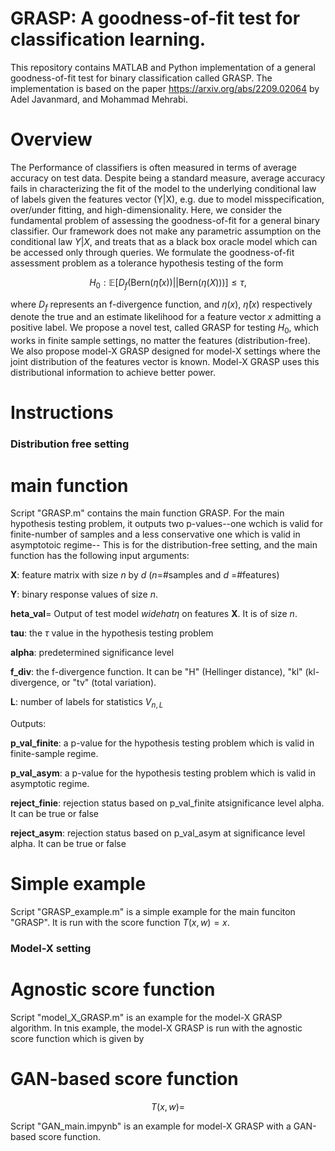 # GRASP: A goodness-of-fit test for classification learning.
This repository contains MATLAB and Python implementation of a general goodness-of-fit test for binary classification called GRASP. The implementation is based on the paper https://arxiv.org/abs/2209.02064 by Adel Javanmard, and Mohammad Mehrabi. 
# Overview
The Performance of classifiers is often measured in terms of average accuracy on test data. Despite being a standard measure, average accuracy fails in characterizing the fit of the model to the underlying conditional law of labels given the features vector (Y|X), e.g. due to model misspecification, over/under fitting, and high-dimensionality. Here, we consider the fundamental problem of assessing the goodness-of-fit for a general binary classifier. Our framework does not make any parametric assumption on the conditional law $Y|X$, and treats that as a black box oracle model which can be accessed only through queries. We formulate the goodness-of-fit assessment problem as a tolerance hypothesis testing of the form

$$
H_0:\mathbb{E}\bigg[ D_f\Big( \mathsf{Bern}(\widehat{\eta}(x)) || \mathsf{Bern}(\eta(X)) \Big) \bigg]\leq \tau,
$$

where $D_f$ represents an f-divergence function, and $\eta(x)$, $\widehat{\eta}(x)$ respectively denote the true and an estimate likelihood for a feature vector $x$ admitting a positive label. We propose a novel test, called GRASP for testing $H_0$, which works in finite sample settings, no matter the features (distribution-free). We also propose model-X GRASP designed for model-X settings where the joint distribution of the features vector is known. Model-X GRASP uses this distributional information to achieve better power. 

# Instructions

### Distribution free setting ###
# main function #

Script "GRASP.m" contains the main function GRASP. For the main hypothesis testing problem, it outputs two p-values--one wchich is valid for finite-number of samples and a less conservative one which is valid in asymptotoic regime--  This is for the distribution-free setting, and the main function has the following input arguments:

**X**: feature matrix with size $n$ by $d$  ($n$=#samples and $d$ =#features)

**Y**: binary response values of size $n$. 


**heta_val**= Output of test model $widehat{\eta}$ on features $\mathbf{X}$. It is of size $n$. 


**tau**: the $\tau$ value in the hypothesis testing problem


**alpha**: predetermined significance level 


**f_div**: the f-divergence function. It can be "H" (Hellinger distance), "kl" (kl-divergence, or "tv" (total variation).


**L**: number of labels for statistics $V_{n,L}$


Outputs:


**p_val_finite**: a p-value for the hypothesis testing problem which is valid in finite-sample regime.


**p_val_asym**:  a p-value for the hypothesis testing problem which is valid in asymptotic regime.


**reject_finie**: rejection status based on p_val_finite atsignificance level alpha. It can be true or false


**reject_asym**: rejection status based on p_val_asym at significance level alpha. It can be true or false

# Simple example #
Script "GRASP_example.m" is a simple example for the main funciton "GRASP". It is run with the score function $T(x,w)=x$. 

### Model-X setting ###
# Agnostic score function #
Script "model_X_GRASP.m" is an example for the model-X GRASP algorithm. In tnis example, the model-X GRASP is run with the agnostic score function which is given by
# GAN-based score function #
$$ T(x,w)=  $$


Script "GAN_main.impynb" is an example for model-X GRASP with a GAN-based score function.






